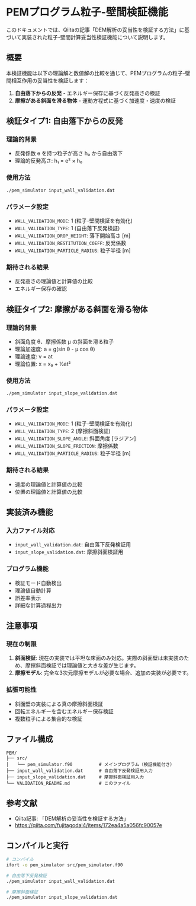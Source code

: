 # PEMプログラム粒子-壁間検証機能

このドキュメントでは、Qiitaの記事「DEM解析の妥当性を検証する方法」に基づいて実装された粒子-壁間計算妥当性検証機能について説明します。

## 概要

本検証機能は以下の理論解と数値解の比較を通じて、PEMプログラムの粒子-壁間相互作用の妥当性を検証します：

1. **自由落下からの反発** - エネルギー保存に基づく反発高さの検証
2. **摩擦がある斜面を滑る物体** - 運動方程式に基づく加速度・速度の検証

## 検証タイプ1: 自由落下からの反発

### 理論的背景
- 反発係数 e を持つ粒子が高さ h₀ から自由落下
- 理論的反発高さ: h₁ = e² × h₀

### 使用方法
```bash
./pem_simulator input_wall_validation.dat
```

### パラメータ設定
- `WALL_VALIDATION_MODE`: 1 (粒子-壁間検証を有効化)
- `WALL_VALIDATION_TYPE`: 1 (自由落下反発検証)
- `WALL_VALIDATION_DROP_HEIGHT`: 落下開始高さ [m]
- `WALL_VALIDATION_RESTITUTION_COEFF`: 反発係数
- `WALL_VALIDATION_PARTICLE_RADIUS`: 粒子半径 [m]

### 期待される結果
- 反発高さの理論値と計算値の比較
- エネルギー保存の確認

## 検証タイプ2: 摩擦がある斜面を滑る物体

### 理論的背景
- 斜面角度 θ、摩擦係数 μ の斜面を滑る粒子
- 理論加速度: a = g(sin θ - μ cos θ)
- 理論速度: v = at
- 理論位置: x = x₀ + ½at²

### 使用方法
```bash
./pem_simulator input_slope_validation.dat
```

### パラメータ設定
- `WALL_VALIDATION_MODE`: 1 (粒子-壁間検証を有効化)
- `WALL_VALIDATION_TYPE`: 2 (摩擦斜面検証)
- `WALL_VALIDATION_SLOPE_ANGLE`: 斜面角度 [ラジアン]
- `WALL_VALIDATION_SLOPE_FRICTION`: 摩擦係数
- `WALL_VALIDATION_PARTICLE_RADIUS`: 粒子半径 [m]

### 期待される結果
- 速度の理論値と計算値の比較
- 位置の理論値と計算値の比較

## 実装済み機能

### 入力ファイル対応
- `input_wall_validation.dat`: 自由落下反発検証用
- `input_slope_validation.dat`: 摩擦斜面検証用

### プログラム機能
- 検証モード自動検出
- 理論値自動計算
- 誤差率表示
- 詳細な計算過程出力

## 注意事項

### 現在の制限
1. **斜面検証**: 現在の実装では平坦な床面のみ対応。実際の斜面壁は未実装のため、摩擦斜面検証では理論値と大きな差が生じます。
2. **摩擦モデル**: 完全な3次元摩擦モデルが必要な場合、追加の実装が必要です。

### 拡張可能性
- 斜面壁の実装による真の摩擦斜面検証
- 回転エネルギーを含むエネルギー保存検証
- 複数粒子による集合的な検証

## ファイル構成

```
PEM/
├── src/
│   └── pem_simulator.f90          # メインプログラム（検証機能付き）
├── input_wall_validation.dat      # 自由落下反発検証用入力
├── input_slope_validation.dat     # 摩擦斜面検証用入力
└── VALIDATION_README.md           # このファイル
```

## 参考文献

- Qiita記事: 「DEM解析の妥当性を検証する方法」
- https://qiita.com/fujitagodai4/items/172ea4a5a056fc90057e

## コンパイルと実行

```bash
# コンパイル
ifort -o pem_simulator src/pem_simulator.f90

# 自由落下反発検証
./pem_simulator input_wall_validation.dat

# 摩擦斜面検証
./pem_simulator input_slope_validation.dat
``` 